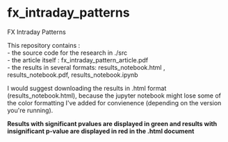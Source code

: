 # fx_intraday_patterns
FX Intraday Patterns

This repository contains : <br> - the source code for the research in ./src
                           <br>- the article itself : fx_intraday_pattern_article.pdf
                           <br>- the results in several formats: results_notebook.html , results_notebook.pdf, results_notebook.ipynb
                           
I would suggest downloading the results in .html format (results_notebook.html), because the jupyter notebook might lose some of the color formatting I've added for convienence (depending on the version you're running).


 **Results with significant pvalues are displayed in green and results with insignificant p-value are displayed in red in the .html document** 
